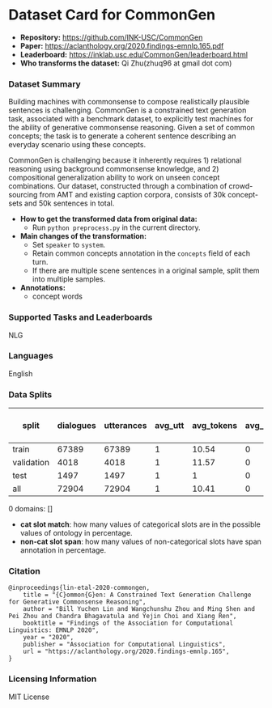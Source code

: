 # Dataset Card for CommonGen

- **Repository:** https://github.com/INK-USC/CommonGen
- **Paper:** https://aclanthology.org/2020.findings-emnlp.165.pdf
- **Leaderboard:** https://inklab.usc.edu/CommonGen/leaderboard.html
- **Who transforms the dataset:** Qi Zhu(zhuq96 at gmail dot com)

### Dataset Summary

Building machines with commonsense to compose realistically plausible sentences is challenging. CommonGen is a constrained text generation task, associated with a benchmark dataset, to explicitly test machines for the ability of generative commonsense reasoning. Given a set of common concepts; the task is to generate a coherent sentence describing an everyday scenario using these concepts.

CommonGen is challenging because it inherently requires 1) relational reasoning using background commonsense knowledge, and 2) compositional generalization ability to work on unseen concept combinations. Our dataset, constructed through a combination of crowd-sourcing from AMT and existing caption corpora, consists of 30k concept-sets and 50k sentences in total.

- **How to get the transformed data from original data:**
  - Run `python preprocess.py` in the current directory.
- **Main changes of the transformation:**
  - Set `speaker` to `system`.
  - Retain common concepts annotation in the `concepts` field of each turn.
  - If there are multiple scene sentences in a original sample, split them into multiple samples.
- **Annotations:**
  - concept words

### Supported Tasks and Leaderboards

NLG

### Languages

English

### Data Splits

| split      |   dialogues |   utterances |   avg_utt |   avg_tokens |   avg_domains | cat slot match(state)   | cat slot match(goal)   | cat slot match(dialogue act)   | non-cat slot span(dialogue act)   |
|------------|-------------|--------------|-----------|--------------|---------------|-------------------------|------------------------|--------------------------------|-----------------------------------|
| train      |       67389 |        67389 |         1 |        10.54 |             0 | -                       | -                      | -                              | -                                 |
| validation |        4018 |         4018 |         1 |        11.57 |             0 | -                       | -                      | -                              | -                                 |
| test       |        1497 |         1497 |         1 |         1    |             0 | -                       | -                      | -                              | -                                 |
| all        |       72904 |        72904 |         1 |        10.41 |             0 | -                       | -                      | -                              | -                                 |

0 domains: []
- **cat slot match**: how many values of categorical slots are in the possible values of ontology in percentage.
- **non-cat slot span**: how many values of non-categorical slots have span annotation in percentage.


### Citation

```
@inproceedings{lin-etal-2020-commongen,
    title = "{C}ommon{G}en: A Constrained Text Generation Challenge for Generative Commonsense Reasoning",
    author = "Bill Yuchen Lin and Wangchunshu Zhou and Ming Shen and Pei Zhou and Chandra Bhagavatula and Yejin Choi and Xiang Ren",
    booktitle = "Findings of the Association for Computational Linguistics: EMNLP 2020",
    year = "2020",
    publisher = "Association for Computational Linguistics",
    url = "https://aclanthology.org/2020.findings-emnlp.165",
}
```

### Licensing Information

MIT License